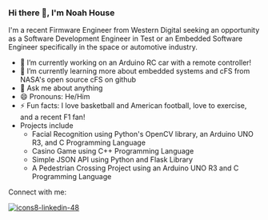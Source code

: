 ### Hi there 👋, I'm Noah House

<!--
**nhouse417/nhouse417** is a ✨ _special_ ✨ repository because its `README.md` (this file) appears on your GitHub profile.

Here are some ideas to get you started:
-->

I'm a recent Firmware Engineer from Western Digital seeking an opportunity as a Software Development Engineer in Test or an Embedded Software Engineer specifically in the space or automotive industry. 

- 🔭 I’m currently working on an Arduino RC car with a remote controller!
- 🌱 I’m currently learning more about embedded systems and cFS from NASA's open source cFS on github
- 💬 Ask me about anything 
- 😄 Pronouns: He/Him
- ⚡ Fun facts: I love basketball and American football, love to exercise, and a recent F1 fan! 
- Projects include 
  - Facial Recognition using Python's OpenCV library, an Arduino UNO R3, and C Programming Language
  - Casino Game using C++ Programming Language
  - Simple JSON API using Python and Flask Library
  - A Pedestrian Crossing Project using an Arduino UNO R3 and C Programming Language

Connect with me:

[![icons8-linkedin-48](https://user-images.githubusercontent.com/101434319/158509001-40bd2d19-2d4c-4405-ac4e-d02fc7ab5e88.png)][1]


[1]: https://www.linkedin.com/in/noah-house/
